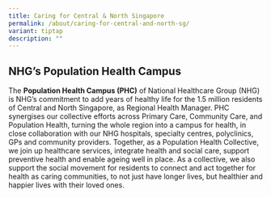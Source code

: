 ```yaml
---
title: Caring for Central & North Singapore
permalink: /about/caring-for-central-and-north-sg/
variant: tiptap
description: ""
---
```

<h2>NHG’s Population Health Campus</h2>
<p>The <strong>Population Health Campus (PHC)</strong> of National Healthcare
Group (NHG) is NHG’s commitment to add years of healthy life for the 1.5
million residents of Central and North Singapore, as Regional Health Manager.
PHC synergises our collective efforts across Primary Care, Community Care,
and Population Health, turning the whole region into a campus for health,
in close collaboration with our NHG hospitals, specialty centres, polyclinics,
GPs and community providers. Together, as a Population Health Collective,
we join up healthcare services, integrate health and social care, support
preventive health and enable ageing well in place. As a collective, we
also support the social movement for residents to connect and act together
for health as caring communities, to not just have longer lives, but healthier
and happier lives with their loved ones.</p>
<p></p>